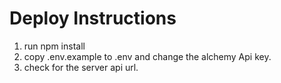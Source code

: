 # Deploy Instructions

1) run npm install
2) copy .env.example to .env and change the alchemy Api key.
3) check for the server api url.